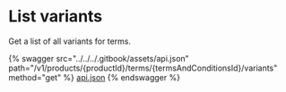 # List variants

Get a list of all variants for terms.

{% swagger src="../../../.gitbook/assets/api.json" path="/v1/products/{productId}/terms/{termsAndConditionsId}/variants" method="get" %}
[api.json](../../../.gitbook/assets/api.json)
{% endswagger %}
